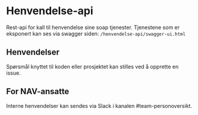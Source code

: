 Henvendelse-api
==================

Rest-api for kall til henvendelse sine soap tjenester.
Tjenestene som er eksponert kan ses via swagger siden: `/henvendelse-api/swagger-ui.html` 


## Henvendelser

Spørsmål knyttet til koden eller prosjektet kan stilles ved å opprette en issue.

## For NAV-ansatte

Interne henvendelser kan sendes via Slack i kanalen #team-personoversikt.
